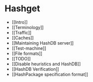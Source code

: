 # Hashget

- [[Intro]]
- [[Terminology]]
- [[Traffic]]
- [[Caches]]
- [[Maintaining HashDB server]]
- [[Test-machine]]
- [[File formats]]
- [[TODO]]
- [[Disable heuristics and HashDB]]
- [[HashDB Verification]]
- [[HashPackage specification format]]